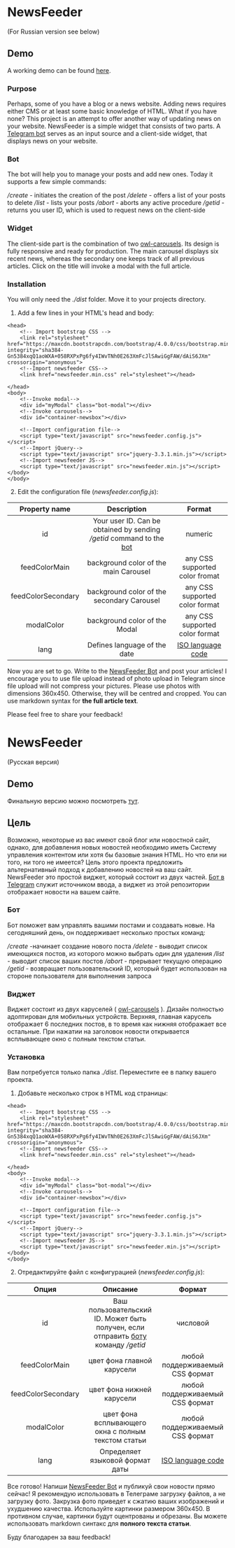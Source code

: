 
# NewsFeeder
(For Russian version see below)
## Demo
A working demo can be found [here](https://cookiehunter22.github.io/newsfeeder/dist/).

### Purpose

Perhaps, some of you have a blog or a news website. Adding news requires either CMS or at least some basic knowledge of HTML. What if you have none?
This project is an attempt to offer another way of updating news on your website. NewsFeeder is a simple widget that consists of two parts. A [Telegram bot](https://t.me/news_box_bot) serves as an input source and a client-side widget, that displays news on your website.

### Bot
The bot will help you to manage your posts and add new ones. Today it supports a few simple commands:

_/create_ - initiates the creation of the post
_/delete_ - offers a list of your posts to delete
_/list_ - lists your posts
_/abort_ - aborts any active procedure
_/getid_ - returns you user ID, which is used to request news on the client-side

### Widget
The client-side part is the combination of two [owl-carousels](http://www.landmarkmlp.com/js-plugin/owl.carousel/index.html). Its design is fully responsive and ready for production. The main carousel displays six recent news, whereas the secondary one keeps track of all previous articles. Click on the title will invoke a modal with the full article.

### Installation
You will only need the _./dist_ folder. Move it to your projects directory.
1) Add a few lines in your HTML's head and body:
```
<head>
    <!-- Import bootstrap CSS -->
    <link rel="stylesheet" href="https://maxcdn.bootstrapcdn.com/bootstrap/4.0.0/css/bootstrap.min.css" integrity="sha384-Gn5384xqQ1aoWXA+058RXPxPg6fy4IWvTNh0E263XmFcJlSAwiGgFAW/dAiS6JXm" crossorigin="anonymous">
    <!--Import newsfeeder CSS-->
    <link href="newsfeeder.min.css" rel="stylesheet"></head>

</head>
<body>
    <!--Invoke modal-->
    <div id="myModal" class="bot-modal"></div>
    <!--Invoke carousels-->
    <div id="container-newsbox"></div>

    <!--Import configuration file-->
    <script type="text/javascript" src="newsfeeder.config.js"></script>
    <!--Import jQuery-->
    <script type="text/javascript" src="jquery-3.3.1.min.js"></script>
    <!--Import newsfeeder JS-->
    <script type="text/javascript" src="newsfeeder.min.js"></script></body>
</body>
```
2) Edit the configuration file (_newsfeeder.config.js_):

| Property name        |  Description  | Format
| :-------------: | :-----:| :--------:|
| id      | Your user ID. Can be obtained by sending _/getid_ command to the [bot](https://t.me/news_box_bot) | numeric|
| feedColorMain      |  background color of the main Carousel| any CSS supported color fromat|
| feedColorSecondary | background color of the secondary Carousel| any CSS supported color format|
| modalColor | background color of the Modal| any CSS supported color format|
| lang | Defines language of the date| [ISO language code](http://www.mathguide.de/info/tools/languagecode.html)|

Now you are set to go. Write to the [NewsFeeder Bot](https://t.me/news_box_bot) and post your articles!
I encourage you to use file upload instead of photo upload in Telegram since file upload will not compress your pictures. Please use photos with dimensions 360x450. Otherwise, they will be centred and cropped.
You can use markdown syntax for **the full article text**.

Please feel free to share your feedback!



# NewsFeeder
(Русская версия)
## Demo
Финальную версию можно посмотреть [тут](https://cookiehunter22.github.io/newsfeeder/dist/).
## Цель

Возможно, некоторые из вас имеют свой блог или новостной сайт, однако, для добавления новых новостей необходимо иметь Систему управления контентом или хотя бы базовые знания HTML. Но что ели ни того, ни того не имеется?
Цель этого проекта предложить альтернативный подход к добавлению новостей на ваш сайт. NewsFeeder это простой виджет, который состоит из двух частей. [Бот в Telegram](https://t.me/news_box_bot) служит источником ввода, а виджет из этой репозитории отображает новости на вашем сайте.

### Бот
Бот поможет вам управлять вашими постами и создавать новые. На сегодняшний день, он поддерживает несколько простых команд:

_/create_ -начинает создание нового поста
_/delete_ - выводит список имеющихся постов, из которого можно выбрать один для удаления
_/list_ - выводит список ваших постов
_/abort_ - прерывает текущую операцию
_/getid_ - возвращает пользовательский ID, который будет использован на стороне пользователя для выполнения запроса

### Виджет
Виджет состоит из двух каруселей ( [owl-carousels](http://www.landmarkmlp.com/js-plugin/owl.carousel/index.html) ).
Дизайн полностью адоптирован для мобильных устройств. Верхняя, главная карусель отображает 6 последних постов, в то время как нижняя отображает все остальные. При нажатии на заголовок новости открывается всплывающее окно с полным текстом статьи.

### Установка
Вам потребуется только папка _./dist_. Переместите ее в папку вашего проекта.
1) Добавьте несколько строк в HTML код страницы:
```
<head>
    <!-- Import bootstrap CSS -->
    <link rel="stylesheet" href="https://maxcdn.bootstrapcdn.com/bootstrap/4.0.0/css/bootstrap.min.css" integrity="sha384-Gn5384xqQ1aoWXA+058RXPxPg6fy4IWvTNh0E263XmFcJlSAwiGgFAW/dAiS6JXm" crossorigin="anonymous">
    <!--Import newsfeeder CSS-->
    <link href="newsfeeder.min.css" rel="stylesheet"></head>

</head>
<body>
    <!--Invoke modal-->
    <div id="myModal" class="bot-modal"></div>
    <!--Invoke carousels-->
    <div id="container-newsbox"></div>

    <!--Import configuration file-->
    <script type="text/javascript" src="newsfeeder.config.js"></script>
    <!--Import jQuery-->
    <script type="text/javascript" src="jquery-3.3.1.min.js"></script>
    <!--Import newsfeeder JS-->
    <script type="text/javascript" src="newsfeeder.min.js"></script></body>
</body>
```
2) Отредактируйте файл с конфигурацией (_newsfeeder.config.js_):

| Опция        |  Описание  | Формат
| :-------------: | :-----:| :--------:|
| id      | Ваш пользовательский ID. Может быть получен, если отправить [боту](https://t.me/news_box_bot) команду _/getid_ | числовой|
| feedColorMain      |  цвет фона главной карусели| любой поддерживаемый CSS формат|
| feedColorSecondary | цвет фона нижней карусели | любой поддерживаемый CSS формат|
| modalColor | цвет фона всплывающего окна с полным текстом статьи| любой поддерживаемый CSS формат|
| lang | Определяет языковой формат даты| [ISO language code](http://www.mathguide.de/info/tools/languagecode.html)|

Все готово! Напиши [NewsFeeder Bot](https://t.me/news_box_bot) и публикуй свои новости прямо сейчас!
Я рекомендую использовать в Телеграме загрузку файлов, а не загрузку фото. Закрузка фото приведет к сжатию ваших изображений и ухудшению качества. Используйте картинки размером 360х450. В противном случае, картинки будут оцентрованы и обрезаны.
Вы можете использовать markdown синтакс для **полного текста статьи**.

Буду благодарен за ваш feedback!
